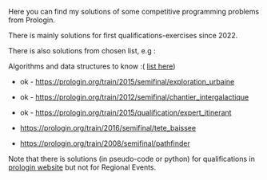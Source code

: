 Here you can find my solutions of some competitive programming problems from Prologin.

There is mainly solutions for first qualifications-exercises since 2022. 

There is also solutions from chosen list, e.g :

Algorithms and data structures to know :( [list here](https://prologin.org/forum/entrainement-3/les-algorithmes-et-structures-de-donnees-a-connaitre-950/))
- ok - https://prologin.org/train/2015/semifinal/exploration_urbaine

- ok - https://prologin.org/train/2012/semifinal/chantier_intergalactique

- ok - https://prologin.org/train/2015/qualification/expert_itinerant

- https://prologin.org/train/2016/semifinal/tete_baissee

- https://prologin.org/train/2008/semifinal/pathfinder



Note that there is solutions (in pseudo-code or python) for qualifications in [prologin website](https://prologin.org/archives/) but not for Regional Events.
